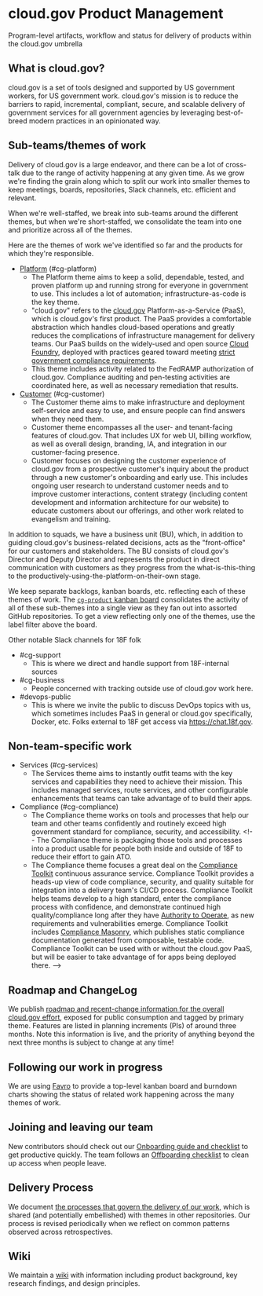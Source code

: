 # cloud.gov Product Management
Program-level artifacts, workflow and status for delivery of products within the cloud.gov umbrella

## What is cloud.gov?

cloud.gov is a set of tools designed and supported by US government workers, for US government work. cloud.gov's mission is to reduce the barriers to rapid, incremental, compliant, secure, and scalable delivery of government services for all government agencies by leveraging best-of-breed modern practices in an opinionated way.

## Sub-teams/themes of work

Delivery of cloud.gov is a large endeavor, and there can be a lot of cross-talk due to the range of activity happening at any given time. As we grow we're finding the grain along which to split our work into smaller themes to keep meetings, boards, repositories, Slack channels, etc. efficient and relevant.

When we're well-staffed, we break into sub-teams around the different themes, but when we're short-staffed, we consolidate the team into one and prioritize across all of the themes.

Here are the themes of work we've identified so far and the products for which they're responsible.

- [Platform](https://favro.com/organization/1e11108a2da81e3bd7153a7a/68a186775e1a0ee297ee81ed) (#cg-platform)
  - The Platform theme aims to keep a solid, dependable, tested, and proven platform up and running strong for everyone in government to use. This includes a lot of automation; infrastructure-as-code is the key theme.
  - "cloud.gov" refers to the [cloud.gov](https://cloud.gov) Platform-as-a-Service (PaaS), which is cloud.gov's first product. The PaaS provides a comfortable abstraction which handles cloud-based operations and greatly reduces the complications of infrastructure management for delivery teams. Our PaaS builds on the widely-used and open source [Cloud Foundry](https://www.cloudfoundry.org/), deployed with practices geared toward meeting [strict government compliance requirements](https://en.wikipedia.org/wiki/Federal_Information_Security_Management_Act_of_2002).
  - This theme includes activity related to the FedRAMP authorization of cloud.gov. Compliance auditing and pen-testing activities are coordinated here, as well as necessary remediation that results.
- [Customer](https://favro.com/organization/1e11108a2da81e3bd7153a7a/0b64f44bc57f65052fad8244) (#cg-customer)
  - The Customer theme aims to make infrastructure and deployment self-service and easy to use, and ensure people can find answers when they need them.
  - Customer theme encompasses all the user- and tenant-facing features of cloud.gov. That includes UX for web UI, billing workflow, as well as overall design, branding, IA, and integration in our customer-facing presence.
  - Customer focuses on designing the customer experience of cloud.gov from a prospective customer's inquiry about the product through a new customer's onboarding and early use. This includes ongoing user research to understand customer needs and to improve customer interactions, content strategy (including content development and information architecture for our website) to educate customers about our offerings, and other work related to evangelism and training.

In addition to squads, we have a business unit (BU), which, in addition to guiding cloud.gov's business-related decisions, acts as the "front-office" for our customers and stakeholders. The BU consists of cloud.gov's Director and Deputy Director and represents the product in direct communication with customers as they progress from the what-is-this-thing to the productively-using-the-platform-on-their-own stage.

We keep separate backlogs, kanban boards, etc. reflecting each of these themes of work. The [`cg-product` kanban board](https://favro.com/organization/1e11108a2da81e3bd7153a7a/68a186775e1a0ee297ee81ed) consolidates the activity of all of these sub-themes into a single view as they fan out into assorted GitHub repositories. To get a view reflecting only one of the themes, use the label filter above the board.

Other notable Slack channels for 18F folk

- #cg-support
  - This is where we direct and handle support from 18F-internal sources
- #cg-business
  - People concerned with tracking outside use of cloud.gov work here.
- #devops-public
  - This is where we invite the public to discuss DevOps topics with us, which sometimes includes PaaS in general or cloud.gov specifically, Docker, etc. Folks external to 18F get access via https://chat.18f.gov.

## Non-team-specific work

- Services (#cg-services)
  - The Services theme aims to instantly outfit teams with the key services and capabilities they need to achieve their mission. This includes managed services, route services, and other configurable enhancements that teams can take advantage of to build their apps.
- Compliance (#cg-compliance)
  - The Compliance theme works on tools and processes that help our team and other teams confidently and routinely exceed high government standard for compliance, security, and accessibility. <!-- The Compliance theme is packaging those tools and processes into a product usable for people both inside and outside of 18F to reduce their effort to gain ATO.
  - The Compliance theme focuses a great deal on the [Compliance Toolkit](https://github.com/18F/compliance-toolkit) continuous assurance service. Compliance Toolkit provides a heads-up view of code compliance, security, and quality suitable for integration into a delivery team's CI/CD process. Compliance Toolkit helps teams develop to a high standard, enter the compliance process with confidence, and demonstrate continued high quality/compliance long after they have [Authority to Operate](https://www.fedramp.gov/resources/faqs/what-is-an-authority-to-operate-ato/), as new requirements and vulnerabilities emerge. Compliance Toolkit includes [Compliance Masonry](https://github.com/opencontrol/compliance-masonry), which publishes static compliance documentation generated from composable, testable code. Compliance Toolkit can be used with or without the cloud.gov PaaS, but will be easier to take advantage of for apps being deployed there. -->

## Roadmap and ChangeLog

We publish [roadmap and recent-change information for the overall cloud.gov effort](https://favro.com/organization/1e11108a2da81e3bd7153a7a/698af2c70dcb8da70f612abd), exposed for public consumption and tagged by primary theme. Features are listed in planning increments (PIs) of around three months. Note this information is live, and the priority of anything beyond the next three months is subject to change at any time!

## Following our work in progress

We are using [Favro](https://favro.com) to provide a top-level kanban board and burndown charts showing the status of related work happening across the many themes of work.

## Joining and leaving our team

New contributors should check out our [Onboarding guide and checklist](https://github.com/18F/cg-product/blob/master/Onboarding.md) to get productive quickly. The team follows an [Offboarding checklist](https://github.com/18F/cg-product/blob/master/OffboardingChecklist.md) to clean up access when people leave.

## Delivery Process

We document [the processes that govern the delivery of our work](https://github.com/18F/cg-product/blob/master/DeliveryProcess.md), which is shared (and potentially embellished) with themes in other repositories. Our process is revised periodically when we reflect on common patterns observed across retrospectives.

## Wiki

We maintain a [wiki](https://github.com/18F/cg-product/wiki) with information including product background, key research findings, and design principles.
